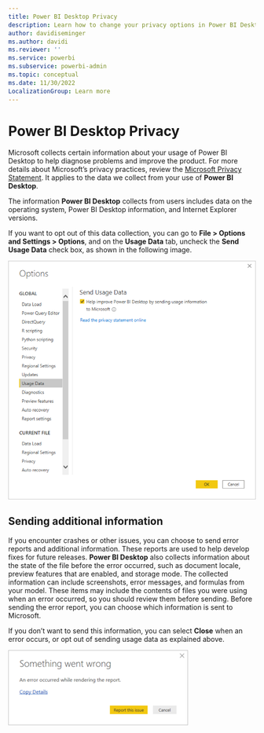 ```yaml
---
title: Power BI Desktop Privacy
description: Learn how to change your privacy options in Power BI Desktop and send reports when errors occur during use.
author: davidiseminger
ms.author: davidi
ms.reviewer: ''
ms.service: powerbi
ms.subservice: powerbi-admin
ms.topic: conceptual
ms.date: 11/30/2022
LocalizationGroup: Learn more
---
```

# Power BI Desktop Privacy

Microsoft collects certain information about your usage of Power BI Desktop to help diagnose problems and improve the product. For more details about Microsoft’s privacy practices, review the [Microsoft Privacy Statement](https://privacy.microsoft.com/privacystatement). It applies to the data we collect from your use of **Power BI Desktop**.

The information **Power BI Desktop** collects from users includes data on the operating system, Power BI Desktop information, and Internet Explorer versions.

If you want to opt out of this data collection, you can go to **File > Options and Settings > Options**, and on the **Usage Data** tab, uncheck the **Send Usage Data** check box, as shown in the following image.

![Screenshot of the Options settings for Send Usage Data.](media/desktop-privacy/privacy_01.png)

## Sending additional information

If you encounter crashes or other issues, you can choose to send error reports and additional information. These reports are used to  help develop fixes for future releases. **Power BI Desktop** also collects information about the state of the file before the error occurred, such as document locale, preview features that are enabled, and storage mode. The collected information can include screenshots, error messages, and formulas from your model. These items may include the contents of files you were using when an error occurred, so you should review them before sending. Before sending the error report, you can choose which information is sent to Microsoft.  

If you don’t want to send this information, you can select **Close** when an error occurs, or opt out of sending usage data as explained above.

![Screenshot of the Crash dialog, opting to report the issue or close.](media/desktop-privacy/privacy_02.png)
